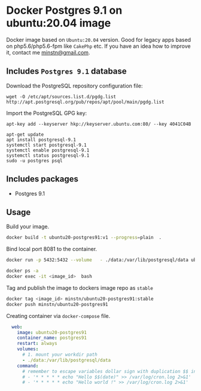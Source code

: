 # Docker Postgres 9.1 on ubuntu:20.04 image

Docker image based on `Ubuntu:20.04` version.
Good for legacy apps based on php5.6/php5.6-fpm like `CakePhp` etc.
If you have an idea how to improve it, contact me <minstn@gmail.com>.

## Includes `Postgres 9.1` database

Download the PostgreSQL repository configuration file: 
```
wget -O /etc/apt/sources.list.d/pgdg.list http://apt.postgresql.org/pub/repos/apt/pool/main/pgdg.list
```

Import the PostgreSQL GPG key: 
```
apt-key add --keyserver hkp://keyserver.ubuntu.com:80/ --key 4041C04B 
```

```
apt-get update
apt install postgresql-9.1 
systemctl start postgresql-9.1
systemctl enable postgresql-9.1 
systemctl status postgresql-9.1
sudo -u postgres psql
```

## Includes packages

 * Postgres 9.1


## Usage

Build your image.

```sh
docker build -t ubuntu20-postgres91:v1 --progress=plain  .
```

Bind local port 8081 to the container.

```sh
docker run -p 5432:5432 --volume   - ./data:/var/lib/postgresql/data ubuntu20-postgres91:v1
```

```sh
docker ps -a
docker exec -it <image_id>  bash
```

Tag and publish the image to dockers image repo as `stable`

```sh
docker tag <image_id> minstn/ubuntu20-postgres91:stable
docker push minstn/ubuntu20-postgres91
```

Creating container via `docker-compose` file.

```yaml
  web:
    image: ubuntu20-postgres91
    container_name: postgres91
    restart: always
    volumes:
      # 1. mount your workdir path
      - ./data:/var/lib/postgresql/data 
    command:
      # remember to escape variables dollar sign with duplication $$ instead $
      # - '* * * * * echo "Hello $$(date)" >> /var/log/cron.log 2>&1'
      # - '* * * * * echo "Hello world !" >> /var/log/cron.log 2>&1'
```


